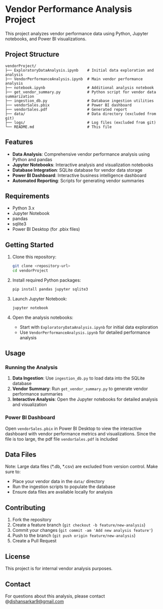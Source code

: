 # Vendor Performance Analysis Project

This project analyzes vendor performance data using Python, Jupyter notebooks, and Power BI visualizations.

## Project Structure

```
vendorProject/
├── ExploratoryDataAnalysis.ipynb    # Initial data exploration and analysis
├── VendorPerformanceAnalysis.ipynb  # Main vendor performance analysis
├── notebook.ipynb                   # Additional analysis notebook
├── get_vendor_summary.py            # Python script for vendor data summarization
├── ingestion_db.py                  # Database ingestion utilities
├── vendorSales.pbix                 # Power BI dashboard
├── vendorSales.pdf                  # Generated report
├── data/                            # Data directory (excluded from git)
├── logs/                            # Log files (excluded from git)
└── README.md                        # This file
```

## Features

- **Data Analysis**: Comprehensive vendor performance analysis using Python and pandas
- **Jupyter Notebooks**: Interactive analysis and visualization notebooks
- **Database Integration**: SQLite database for vendor data storage
- **Power BI Dashboard**: Interactive business intelligence dashboard
- **Automated Reporting**: Scripts for generating vendor summaries

## Requirements

- Python 3.x
- Jupyter Notebook
- pandas
- sqlite3
- Power BI Desktop (for .pbix files)

## Getting Started

1. Clone this repository:
   ```bash
   git clone <repository-url>
   cd vendorProject
   ```

2. Install required Python packages:
   ```bash
   pip install pandas jupyter sqlite3
   ```

3. Launch Jupyter Notebook:
   ```bash
   jupyter notebook
   ```

4. Open the analysis notebooks:
   - Start with `ExploratoryDataAnalysis.ipynb` for initial data exploration
   - Use `VendorPerformanceAnalysis.ipynb` for detailed performance analysis

## Usage

### Running the Analysis

1. **Data Ingestion**: Use `ingestion_db.py` to load data into the SQLite database
2. **Vendor Summary**: Run `get_vendor_summary.py` to generate vendor performance summaries
3. **Interactive Analysis**: Open the Jupyter notebooks for detailed analysis and visualization

### Power BI Dashboard

Open `vendorSales.pbix` in Power BI Desktop to view the interactive dashboard with vendor performance metrics and visualizations.
Since the file is too large, the pdf file `vendorSales.pdf` is included

## Data Files

Note: Large data files (*.db, *.csv) are excluded from version control. Make sure to:
- Place your vendor data in the `data/` directory
- Run the ingestion scripts to populate the database
- Ensure data files are available locally for analysis

## Contributing

1. Fork the repository
2. Create a feature branch (`git checkout -b feature/new-analysis`)
3. Commit your changes (`git commit -am 'Add new analysis feature'`)
4. Push to the branch (`git push origin feature/new-analysis`)
5. Create a Pull Request

## License

This project is for internal vendor analysis purposes.

## Contact

For questions about this analysis, please contact @dishansarkar9@gmail.com
